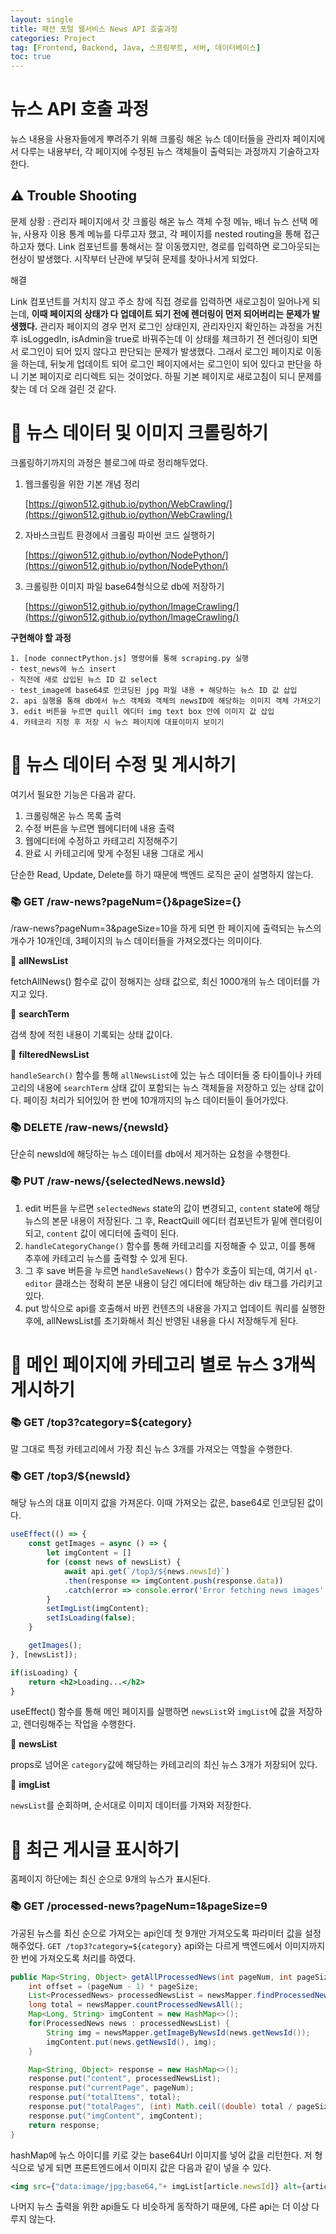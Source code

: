 ```yaml
---
layout: single
title: 패션 포털 웹서비스 News API 호출과정
categories: Project
tag: [Frontend, Backend, Java, 스프링부트, 서버, 데이터베이스]
toc: true
---
```



# 뉴스 API 호출 과정

뉴스 내용을 사용자들에게 뿌려주기 위해 크롤링 해온 뉴스 데이터들을 관리자 페이지에서 다루는 내용부터, 각 페이지에 수정된 뉴스 객체들이 출력되는 과정까지 기술하고자 한다.

## ⚠️ Trouble Shooting

문제 상황 : 관리자 페이지에서 갓 크롤링 해온 뉴스 객체 수정 메뉴, 배너 뉴스 선택 메뉴, 사용자 이용 통계 메뉴를 다루고자 했고, 각 페이지를 nested routing을 통해 접근하고자 했다. Link 컴포넌트를 통해서는 잘 이동했지만, 경로를 입력하면 로그아웃되는 현상이 발생했다. 시작부터 난관에 부딪혀 문제를 찾아나서게 되었다.

해결

Link 컴포넌트를 거치지 않고 주소 창에 직접 경로를 입력하면 새로고침이 일어나게 되는데, **이때 페이지의 상태가 다 업데이트 되기 전에 렌더링이 먼저 되어버리는 문제가 발생했다.** 관리자 페이지의 경우 먼저 로그인 상태인지, 관리자인지 확인하는 과정을 거친 후 isLoggedIn, isAdmin을 true로 바꿔주는데 이 상태를 체크하기 전 렌더링이 되면서 로그인이 되어 있지 않다고 판단되는 문제가 발생했다. 그래서 로그인 페이지로 이동을 하는데, 뒤늦게 업데이트 되어 로그인 페이지에서는 로그인이 되어 있다고 판단을 하니 기본 페이지로 리디렉트 되는 것이었다. 하필 기본 페이지로 새로고침이 되니 문제를 찾는 데 더 오래 걸린 것 같다.

# 📖 뉴스 데이터 및 이미지 크롤링하기

크롤링하기까지의 과정은 블로그에 따로 정리해두었다.

1. 웹크롤링을 위한 기본 개념 정리
    
    [https://giwon512.github.io/python/WebCrawling/](https://giwon512.github.io/python/WebCrawling/)
    
2. 자바스크립트 환경에서 크롤링 파이썬 코드 실행하기
    
    [https://giwon512.github.io/python/NodePython/](https://giwon512.github.io/python/NodePython/)
    
3. 크롤링한 이미지 파일 base64형식으로 db에 저장하기
    
    [https://giwon512.github.io/python/ImageCrawling/](https://giwon512.github.io/python/ImageCrawling/)
    

**구현해야 할 과정**

```
1. [node connectPython.js] 명령어를 통해 scraping.py 실행
- test_news에 뉴스 insert
- 직전에 새로 삽입된 뉴스 ID 값 select
- test_image에 base64로 인코딩된 jpg 파일 내용 + 해당하는 뉴스 ID 값 삽입
2. api 실행을 통해 db에서 뉴스 객체와 객체의 newsID에 해당하는 이미지 객체 가져오기
3. edit 버튼을 누르면 quill 에디터 img text box 안에 이미지 값 삽입
4. 카테코리 지정 후 저장 시 뉴스 페이지에 대표이미지 보이기
```

# 📖 뉴스 데이터 수정 및 게시하기

여기서 필요한 기능은 다음과 같다.

1. 크롤링해온 뉴스 목록 출력
2. 수정 버튼을 누르면 웹에디터에 내용 출력
3. 웹에디터에 수정하고 카테고리 지정해주기
4. 완료 시 카테고리에 맞게 수정된 내용 그대로 게시

단순한 Read, Update, Delete를 하기 때문에 백엔드 로직은 굳이 설명하지 않는다.

### 📚 GET /raw-news?pageNum={}&pageSize={}

/raw-news?pageNum=3&pageSize=10을 하게 되면 한 페이지에 출력되는 뉴스의 개수가 10개인데, 3페이지의 뉴스 데이터들을 가져오겠다는 의미이다.

📄 **allNewsList**

fetchAllNews() 함수로 값이 정해지는 상태 값으로, 최신 1000개의 뉴스 데이터를 가지고 있다.

📄 **searchTerm**

검색 창에 적힌 내용이 기록되는 상태 값이다.

📄 **filteredNewsList**

`handleSearch()` 함수를 통해 `allNewsList`에 있는 뉴스 데이터들 중 타이틀이나 카테고리의 내용에 `searchTerm` 상태 값이 포함되는 뉴스 객체들을 저장하고 있는 상태 값이다. 페이징 처리가 되어있어 한 번에 10개까지의 뉴스 데이터들이 들어가있다.

### 📚 DELETE /raw-news/{newsId}

단순히 newsId에 해당하는 뉴스 데이터를 db에서 제거하는 요청을 수행한다. 

### 📚 PUT /raw-news/{selectedNews.newsId}

1. edit 버튼을 누르면 `selectedNews` state의 값이 변경되고, `content` state에 해당 뉴스의 본문 내용이 저장된다. 그 후, ReactQuill 에디터 컴포넌트가 밑에 렌더링이 되고, `content` 값이 에디터에 출력이 된다.
2. `handleCategoryChange()` 함수를 통해 카테고리를 지정해줄 수 있고, 이를 통해 추후에 카테고리 뉴스를 출력할 수 있게 된다.
3. 그 후 save 버튼을 누르면 `handleSaveNews()` 함수가 호출이 되는데, 여기서 `ql-editor` 클래스는 정확히 본문 내용이 담긴 에디터에 해당하는 div 태그를 가리키고 있다.
4. put 방식으로 api를 호출해서 바뀐 컨텐츠의 내용을 가지고 업데이트 쿼리를 실행한 후에, allNewsList를 초기화해서 최신 반영된 내용을 다시 저장해두게 된다.

# 📖 메인 페이지에 카테고리 별로 뉴스 3개씩 게시하기

### 📚 GET /top3?category=${category}

말 그대로 특정 카테고리에서 가장 최신 뉴스 3개를 가져오는 역할을 수행한다.

### 📚 GET /top3/${newsId}

해당 뉴스의 대표 이미지 값을 가져온다. 이때 가져오는 값은, base64로 인코딩된 값이다.

```jsx
useEffect(() => {
    const getImages = async () => {
        let imgContent = []
        for (const news of newsList) {
            await api.get(`/top3/${news.newsId}`)
            .then(response => imgContent.push(response.data))
            .catch(error => console.error('Error fetching news images', error));
        }
        setImgList(imgContent);
        setIsLoading(false);
    }

    getImages();
}, [newsList]);

if(isLoading) {
    return <h2>Loading...</h2>
}
```

useEffect() 함수를 통해 메인 페이지를 실행하면 `newsList`와 `imgList`에 값을 저장하고, 렌더링해주는 작업을 수행한다.

📄 **newsList**

props로 넘어온 `category`값에 해당하는 카테고리의 최신 뉴스 3개가 저장되어 있다.

📄 **imgList**

`newsList`를 순회하며, 순서대로 이미지 데이터를 가져와 저장한다.

# 📖 최근 게시글 표시하기

홈페이지 하단에는 최신 순으로 9개의 뉴스가 표시된다.

### 📚 GET /processed-news?pageNum=1&pageSize=9

가공된 뉴스를 최신 순으로 가져오는 api인데 첫 9개만 가져오도록 파라미터 값을 설정해주었다. `GET /top3?category=${category}` api와는 다르게 백엔드에서 이미지까지 한 번에 가져오도록 처리를 하였다.

```java
public Map<String, Object> getAllProcessedNews(int pageNum, int pageSize) {
    int offset = (pageNum - 1) * pageSize;
    List<ProcessedNews> processedNewsList = newsMapper.findProcessedNewsByPagination(offset, pageSize);
    long total = newsMapper.countProcessedNewsAll();
    Map<Long, String> imgContent = new HashMap<>(); 
    for(ProcessedNews news : processedNewsList) {
    	String img = newsMapper.getImageByNewsId(news.getNewsId());
    	imgContent.put(news.getNewsId(), img);
    }

    Map<String, Object> response = new HashMap<>();
    response.put("content", processedNewsList);
    response.put("currentPage", pageNum);
    response.put("totalItems", total);
    response.put("totalPages", (int) Math.ceil((double) total / pageSize));
    response.put("imgContent", imgContent);
    return response;
}
```

hashMap에 뉴스 아이디를 키로 갖는 base64Url 이미지를 넣어 값을 리턴한다. 저 형식으로 넣게 되면 프론트엔드에서 이미지 값은 다음과 같이 넣을 수 있다.

```jsx
<img src={"data:image/jpg;base64,"+ imgList[article.newsId]} alt={article.title} className="article-image" />
```

나머지 뉴스 출력을 위한 api들도 다 비슷하게 동작하기 때문에, 다른 api는 더 이상 다루지 않는다.